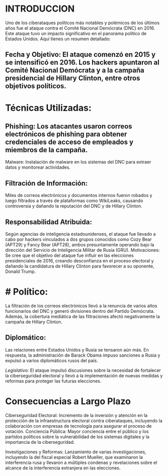 # INTRODUCCION

Uno de los ciberataques políticos más notables y polémicos de los últimos años fue el ataque contra el Comité Nacional Demócrata (DNC) en 2016. Este ataque tuvo un impacto significativo en el panorama político de Estados Unidos. Aquí tienes un resumen detallado:

## Fecha y Objetivo: El ataque comenzó en 2015 y se intensificó en 2016. Los hackers apuntaron al Comité Nacional Demócrata y a la campaña presidencial de Hillary Clinton, entre otros objetivos políticos.

# Técnicas Utilizadas:
   ## Phishing: Los atacantes usaron correos electrónicos de phishing para obtener credenciales de acceso de empleados y miembros de la campaña.
   Malware: Instalación de malware en los sistemas del DNC para extraer datos y monitorear actividades.

## Filtración de Información:
Miles de correos electrónicos y documentos internos fueron robados y luego filtrados a través de plataformas como WikiLeaks, causando controversia y dañando la reputación del DNC y de Hillary Clinton.

## Responsabilidad Atribuida: 
Según agencias de inteligencia estadounidenses, el ataque fue llevado a cabo por hackers vinculados a dos grupos conocidos como Cozy Bear (APT29) y Fancy Bear (APT28), ambos presuntamente operando bajo la dirección del Servicio de Inteligencia Militar de Rusia (GRU).
Motivaciones: Se cree que el objetivo del ataque fue influir en las elecciones presidenciales de 2016, creando desconfianza en el proceso electoral y dañando la candidatura de Hillary Clinton para favorecer a su oponente, Donald Trump.

# # Político:
La filtración de los correos electrónicos llevó a la renuncia de varios altos funcionarios del DNC y generó divisiones dentro del Partido Demócrata. Además, la cobertura mediática de las filtraciones afectó negativamente la campaña de Hillary Clinton.

## Diplomático: 
Las relaciones entre Estados Unidos y Rusia se tensaron aún más. En respuesta, la administración de Barack Obama impuso sanciones a Rusia y expulsó a varios diplomáticos rusos del país.

*Legislativo:* 
El ataque impulsó discusiones sobre la necesidad de fortalecer la ciberseguridad electoral y llevó a la implementación de nuevas medidas y reformas para proteger las futuras elecciones.

 # Consecuencias a Largo Plazo
Ciberseguridad Electoral: Incremento de la inversión y atención en la protección de la infraestructura electoral contra ciberataques, incluyendo la colaboración con empresas de tecnología para asegurar el proceso de votación.
Conciencia Pública: Mayor conciencia entre el público y los partidos políticos sobre la vulnerabilidad de los sistemas digitales y la importancia de la ciberseguridad.

Investigaciones y Reformas: Lanzamiento de varias investigaciones, incluyendo la del fiscal especial Robert Mueller, que examinaron la interferencia rusa y llevaron a múltiples condenas y revelaciones sobre el alcance de la interferencia extranjera en las elecciones.


